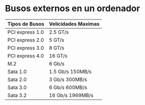 # Busos externos en un ordenador

 Tipos de Busos | Velicidades Maximas
  --------------|------------------
  PCI express 1.0 | 2.5 GT/s
  PCI express 2.0 | 5 GT/s
  PCI express 3.0 | 8 GT/s
  PCI express 4.0 | 16 GT/s
  M.2 | 6 Gb/s
  Sata 1.0 | 1.5 Gb/s 150MB/s
  Sata 2.0 | 3 Gb/s 300MB/s
  Sata 3.0 | 6 Gb/s 600MB/s
  Sata 3.2 | 16 Gb/s 1969MB/s
  
